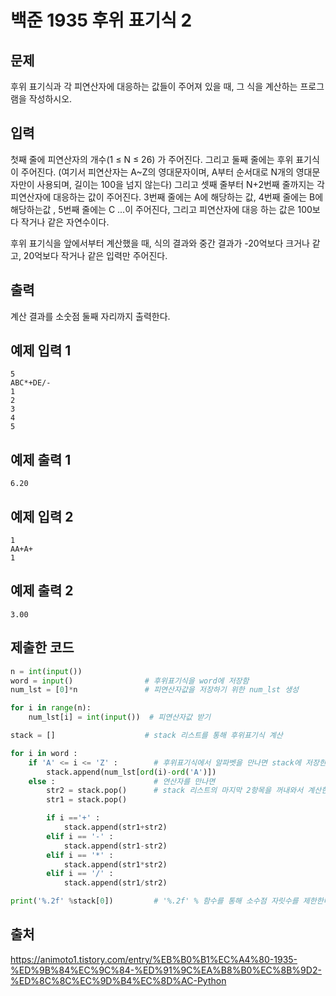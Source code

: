 # 백준 1935 후위 표기식 2
## 문제
후위 표기식과 각 피연산자에 대응하는 값들이 주어져 있을 때, 그 식을 계산하는 프로그램을 작성하시오.

## 입력
첫째 줄에 피연산자의 개수(1 ≤ N ≤ 26) 가 주어진다. 그리고 둘째 줄에는 후위 표기식이 주어진다. (여기서 피연산자는 A~Z의 영대문자이며, A부터 순서대로 N개의 영대문자만이 사용되며, 길이는 100을 넘지 않는다) 그리고 셋째 줄부터 N+2번째 줄까지는 각 피연산자에 대응하는 값이 주어진다. 3번째 줄에는 A에 해당하는 값, 4번째 줄에는 B에 해당하는값 , 5번째 줄에는 C ...이 주어진다, 그리고 피연산자에 대응 하는 값은 100보다 작거나 같은 자연수이다.

후위 표기식을 앞에서부터 계산했을 때, 식의 결과와 중간 결과가 -20억보다 크거나 같고, 20억보다 작거나 같은 입력만 주어진다.

## 출력
계산 결과를 소숫점 둘째 자리까지 출력한다.

## 예제 입력 1
```
5
ABC*+DE/-
1
2
3
4
5
```

## 예제 출력 1
```
6.20
```

## 예제 입력 2
```
1
AA+A+
1
```

## 예제 출력 2
```
3.00
```

## 제출한 코드
```py
n = int(input())
word = input()                # 후위표기식을 word에 저장함
num_lst = [0]*n				  # 피연산자값을 저장하기 위한 num_lst 생성	

for i in range(n):
    num_lst[i] = int(input())  # 피연산자값 받기

stack = []                    # stack 리스트를 통해 후위표기식 계산

for i in word :					
    if 'A' <= i <= 'Z' :		# 후위표기식에서 알파벳을 만나면 stack에 저장한다.(물론 알파벳 형태가 아닌 피연산자값의 형태로)
        stack.append(num_lst[ord(i)-ord('A')])
    else :						# 연산자를 만나면
        str2 = stack.pop()		# stack 리스트의 마지막 2항목을 꺼내와서 계산한다.
        str1 = stack.pop()

        if i =='+' :
            stack.append(str1+str2)
        elif i == '-' :
            stack.append(str1-str2)
        elif i == '*' :
            stack.append(str1*str2)
        elif i == '/' :
            stack.append(str1/str2)

print('%.2f' %stack[0])			# '%.2f' % 함수를 통해 소수점 자릿수를 제한한다.
```

## 출처
https://animoto1.tistory.com/entry/%EB%B0%B1%EC%A4%80-1935-%ED%9B%84%EC%9C%84-%ED%91%9C%EA%B8%B0%EC%8B%9D2-%ED%8C%8C%EC%9D%B4%EC%8D%AC-Python